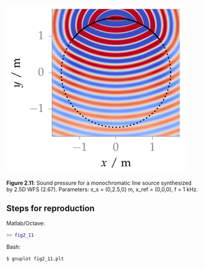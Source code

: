 ![Fig 2.11](fig2_11.png)

**Figure 2.11**: Sound pressure for a monochromatic line source synthesized by
2.5D WFS (2.67). Parameters: x_s = (0,2.5,0) m, x_ref = (0,0,0), f = 1 kHz.

## Steps for reproduction

Matlab/Octave:
```Matlab
>> fig2_11
```

Bash:
```Bash
$ gnuplot fig2_11.plt
```
